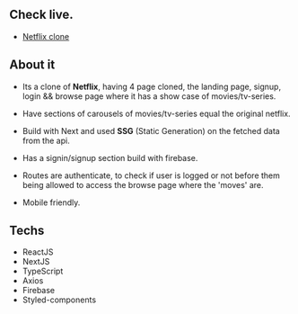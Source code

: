 ## Check live.
- [Netflix clone](https://netflix-clone-dotdott.vercel.app/)

<h2>About it</h2>

- Its a clone of  <b>Netflix</b>, having 4 page cloned, the landing page, signup, login && browse page where it has a show case of movies/tv-series.

- Have sections of carousels of movies/tv-series equal the original netflix.

- Build with Next and used <b>SSG</b> (Static Generation) on the fetched data from the api.

- Has a signin/signup section build with firebase.

- Routes are authenticate, to check if user is logged or not before them being allowed to access the browse page where the 'moves' are.

- Mobile friendly.

<h2>Techs</h2>

- ReactJS
- NextJS
- TypeScript
- Axios
- Firebase
- Styled-components